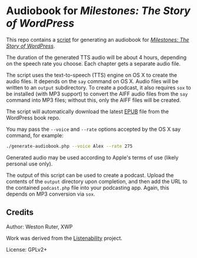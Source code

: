 # Audiobook for _Milestones: The Story of WordPress_

This repo contains a [script](generate-audiobook.php) for generating an audiobook for _[Milestones: The Story of WordPress](https://github.com/WordPress/book)_.

The duration of the generated TTS audio will be about 4 hours, depending on the speech rate you choose. Each
chapter gets a separate audio file.

The script uses the text-to-speech (TTS) engine on OS X to create the audio files. It depends on
the `say` command on OS X. Audio files will be written to an `output` subdirectory.
To create a podcast, it also requires `sox` to be installed (with MP3 support) to convert the AIFF
audio files from the `say` command into MP3 files; without this, only the AIFF files will be created.

The script will automatically download the latest [EPUB](https://github.com/WordPress/book/blob/master/Formats/Milestones-The-Story-of-WordPress.epub)
file from the WordPress book repo.

You may pass the `--voice` and `--rate` options accepted by the OS X say command,
for example:

```bash
./generate-audiobook.php --voice Alex --rate 275
```

Generated audio may be used according to Apple's terms of use (likely personal use only).

The output of this script can be used to create a podcast. Upload the contents of the `output` directory upon completion,
and then add the URL to the contained `podcast.php` file into your podcasting app. Again, this depends on MP3 conversion
via `sox`.

## Credits

Author: Weston Ruter, XWP

Work was derived from the [Listenability](https://wordpress.org/plugins/listenability/) project.

License: GPLv2+